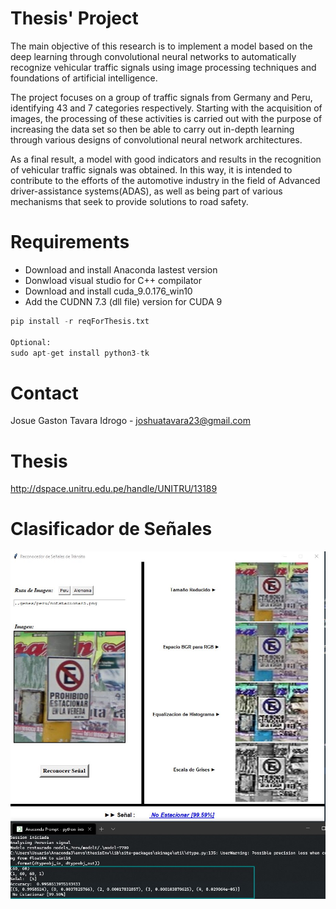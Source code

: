 # Thesis' Project

The main objective of this research is to implement a model based on the deep learning through convolutional neural networks to automatically recognize vehicular traffic signals using image processing techniques and foundations of artificial intelligence.

The project focuses on a group of traffic signals from Germany and Peru, identifying 43 and 7 categories respectively. Starting with the acquisition of images, the processing of these activities is carried out with the purpose of increasing the data set so then be able to carry out in-depth learning through various designs of convolutional neural network architectures.

As a final result, a model with good indicators and results in the recognition of vehicular traffic signals was obtained. In this way, it is intended to contribute to the efforts of the automotive industry in the field of Advanced driver-assistance systems(ADAS), as well as being part of various mechanisms that seek to provide solutions to road safety.

# Requirements

- Download and install Anaconda lastest version
- Donwload visual studio for C++ compilator
- Download and install cuda_9.0.176_win10
- Add the CUDNN 7.3 (dll file) version for CUDA 9

```python
pip install -r reqForThesis.txt

Optional:
sudo apt-get install python3-tk
```

# Contact
Josue Gaston Tavara Idrogo - joshuatavara23@gmail.com

# Thesis
http://dspace.unitru.edu.pe/handle/UNITRU/13189

# Clasificador de Señales
![Preview](imagenes/interfaz.jpg)
